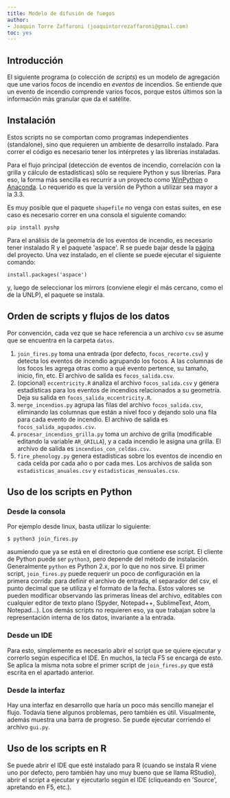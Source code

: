 ```yaml
---
title: Modelo de difusión de fuegos
author:
- Joaquin Torre Zaffaroni (joaquintorrezaffaroni@gmail.com)
toc: yes
---
```

## Introducción

El siguiente programa (o colección de *scripts*) es un modelo de agregación
que une varios focos de incendio en *eventos* de incendios. Se entiende que
un evento de incendio comprende varios focos, porque estos últimos son la
información más granular que da el satélite.   

## Instalación 

Estos scripts no se comportan como programas independientes (standalone), sino
que requieren un ambiente de desarrollo instalado. Para correr el código es
necesario tener los intérpretes y las librerías instaladas.

Para el flujo principal (detección de eventos de incendio, correlación con la
grilla y cálculo de estadísticas) sólo se requiere Python y sus librerías. Para
eso, la forma más sencilla es recurrir a un proyecto como
[WinPython](https://winpython.github.io/) o
[Anaconda](https://anaconda.org/anaconda/python). Lo requerido es que la versión
de Python a utilizar sea mayor a la 3.3.     

Es muy posible que el paquete `shapefile` no venga con estas suites, en ese caso
es necesario correr en una consola el siguiente comando:   
```
pip install pyshp
```

Para el análisis de la geometría de los eventos de incendio, es necesario tener
instalado R y el paquete 'aspace'. R se puede bajar desde la
[página](https://www.r-project.org/) del proyecto. Una vez instalado, en el
cliente se puede ejecutar el siguiente comando:   

```
install.packages('aspace')
```
y, luego de seleccionar los mirrors (conviene elegir el más cercano, como el de
la UNLP), el paquete se instala.

## Orden de scripts y flujos de los datos

Por convención, cada vez que se hace referencia a un archivo `csv` se asume que
se encuentra en la carpeta `datos`.    

1. `join_fires.py` toma una entrada (por defecto, `focos_recorte.csv`) y
detecta los eventos de incendio agrupando los focos. A las columnas de los focos
les agrega otras como a qué evento pertence, su tamaño, inicio, fin, etc. El
archivo de salida es `focos_salida.csv`.
2. (opcional) `eccentricity.R` analiza el archivo `focos_salida.csv` y genera
estadísticas para los eventos de incendios relacionados a su geometría. Deja
su salida en `focos_salida_eccentricity.R`.
2. `merge_incendios.py` agrupa las filas del archivo `focos_salida.csv`,
eliminando las columnas que están a nivel foco y dejando solo una fila para cada
evento de incendio. El archivo de salida es `focos_salida_agupados.csv`.
3. `procesar_incendios_grilla.py` toma un archivo de grilla (modificable
editando la variable `AR_GRILLA`), y a cada incendio le asigna una grilla. El
archivo de salida es `incendios_con_celdas.csv`.
4. `fire_phenology.py` genera estadísticas sobre los eventos de incendio en
cada celda por cada año o por cada mes. Los archivos de salida son
`estadisticas_anuales.csv` y `estadisticas_mensuales.csv`.    

## Uso de los scripts en Python    

### Desde la consola   
Por ejemplo desde linux, basta utilizar lo siguiente:
```
$ python3 join_fires.py
```
asumiendo que ya se está en el directorio que contiene ese script. El cliente de
Python puede ser `python3`, pero depende del método de instalación. Generalmente
`python` es Python 2.x, por lo que no nos sirve.
El primer script, `join_fires.py` puede requerir un poco de configuración en la
primera corrida: para definir el archivo de entrada, el separador del csv, el
punto decimal que se utiliza y el formato de la fecha. Estos valores se pueden
modificar observando las primeras líneas del archivo, editables con cualquier
editor de texto plano (Spyder, Notepad++, SublimeText, Atom, Notepad...).
Los demás scripts no requieren eso, ya que trabajan sobre la representación
interna de los datos, invariante a la entrada.   

### Desde un IDE   
Para esto, simplemente es necesario abrir el script que se quiere ejecutar y
correrlo según especifica el IDE. En muchos, la tecla F5 se encarga de esto. Se
aplica la misma nota sobre el primer script de `join_fires.py` 
que está escrita en el apartado anterior.  

### Desde la interfaz     
Hay una interfaz en desarrollo que haría un poco más sencillo manejar el flujo.
Todavía tiene algunos problemas, pero también es útil. Visualmente, además
muestra una barra de progreso. Se puede ejecutar corriendo el archivo `gui.py`.

## Uso de los scripts en R    

Se puede abrir el IDE que esté instalado para R (cuando se instala R viene uno
por defecto, pero también hay uno muy bueno que se llama RStudio), abrir el
script a ejecutar y ejecutarlo según el IDE (cliqueando en 'Source', apretando
en F5, etc.).   
